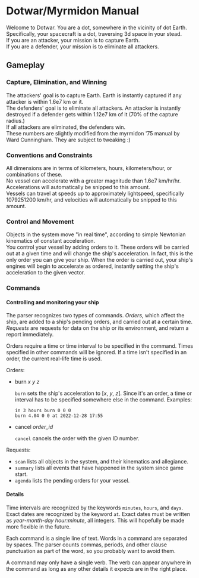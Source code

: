 # Dotwar/Myrmidon Manual
Welcome to Dotwar. You are a dot, somewhere in the vicinity of dot Earth.\
Specifically, your spacecraft is a dot, traversing 3d space in your stead.\
If you are an attacker, your mission is to capture Earth.\
If you are a defender, your mission is to eliminate all attackers.

## Gameplay

### Capture, Elimination, and Winning
The attackers' goal is to capture Earth. Earth is instantly captured if any attacker is within 1.6e7 km or it.\
The defenders' goal is to eliminate all attackers. An attacker is instantly destroyed if a defender gets within 1.12e7 km of it (70% of the capture radius.)\
If all attackers are eliminated, the defenders win.\
These numbers are slightly modified from the myrmidon '75 manual by Ward Cunningham. They are subject to tweaking :)

### Conventions and Constraints
All dimensions are in terms of kilometers, hours, kilometers/hour, or combinations of these.\
No vessel can accelerate with a greater magnitude than 1.6e7 km/hr/hr. Accelerations will automatically be snipped to this amount.\
Vessels can travel at speeds up to approximately lightspeed, specifically 1079251200 km/hr, and velocities will automatically be snipped to this amount.

### Control and Movement
Objects in the system move "in real time", according to simple Newtonian kinematics of constant acceleration.\
You control your vessel by adding orders to it. These orders will be carried out at a given time and will change the ship's acceleration.
In fact, this is the only order you can give your ship. When the order is carried out, your ship's engines will begin to accelerate as ordered, 
instantly setting the ship's acceleration to the given vector.

### Commands
#### Controlling and monitoring your ship
The parser recognizes two types of commands. *Orders*, which affect the ship, are added to a ship's pending orders, and carried out at a certain time. *Requests* are requests for data on the ship or its environment, and return a report immediately.

Orders require a time or time interval to be specified in the command. Times specified in other commands will be ignored. If a time isn't specified in an order, the current real-life time is used.

Orders:
- burn *x y z*
    
    `burn` sets the ship's acceleration to [*x*, *y*, *z*]. Since it's an order, a time or interval has to be specified somewhere else in the command.
    Examples:
    ```
    in 3 hours burn 0 0 0
    burn 4.04 0 0 at 2022-12-28 17:55
    ```

- cancel *order_id*

    `cancel` cancels the order with the given ID number.

Requests:
- `scan` lists all objects in the system, and their kinematics and allegiance.
- `summary` lists all events that have happened in the system since game start.
- `agenda` lists the pending orders for your vessel.

#### Details
Time intervals are recognized by the keywords `minutes`, `hours`, and `days`. Exact dates are recognized by the keyword `at`. Exact dates must be written as *year-month-day hour:minute*, all integers. This will hopefully be made more flexible in the future.

Each command is a single line of text.
Words in a command are separated by spaces. The parser counts commas, periods, and other clause punctuation as part of the word, so you probably want to avoid them.

A command may only have a single verb. The verb can appear anywhere in the command as long as any other details it expects are in the right place.
